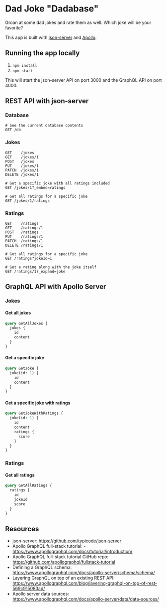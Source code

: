# Dad Joke "Dadabase"

Groan at some dad jokes and rate them as well. Which joke will be your favorite?

This app is built with [json-server](https://github.com/typicode/json-server) and [Apollo](https://www.apollographql.com/docs/).

## Running the app locally

1. `npm install`
2. `npm start`

This will start the json-server API on port 3000 and the GraphQL API on port 4000.

## REST API with json-server

### Database

```
# See the current database contents
GET /db
```

### Jokes

```
GET    /jokes
GET    /jokes/1
POST   /jokes
PUT    /jokes/1
PATCH  /jokes/1
DELETE /jokes/1

# Get a specific joke with all ratings included
GET /jokes/1?_embed=ratings

# Get all ratings for a specific joke
GET /jokes/1/ratings
```

### Ratings

```
GET    /ratings
GET    /ratings/1
POST   /ratings
PUT    /ratings/1
PATCH  /ratings/1
DELETE /ratings/1

# Get all ratings for a specific joke
GET /ratings?jokeId=1

# Get a rating along with the joke itself
GET /ratings/1?_expand=joke
```

## GraphQL API with Apollo Server

### Jokes

#### Get all jokes

```graphql
query GetAllJokes {
  jokes {
    id
    content
  }
}
```

#### Get a specific joke

```graphql
query GetJoke {
  joke(id: 1) {
    id
    content
  }
}
```

#### Get a specific joke with ratings

```graphql
query GetJokeWithRatings {
  joke(id: 1) {
    id
    content
    ratings {
      score
    }
  }
}
```

### Ratings

#### Get all ratings

```graphql
query GetAllRatings {
  ratings {
    id
    jokeId
    score
  }
}
```

## Resources

- json-server: https://github.com/typicode/json-server
- Apollo GraphQL full-stack tutorial: - https://www.apollographql.com/docs/tutorial/introduction/
- Apollo GraphQL full-stack tutorial GitHub repo: https://github.com/apollographql/fullstack-tutorial
- Defining a GraphQL schema: https://www.apollographql.com/docs/apollo-server/schema/schema/
- Layering GraphQL on top of an existing REST API: https://www.apollographql.com/blog/layering-graphql-on-top-of-rest-569c915083ad/
- Apollo server data sources: https://www.apollographql.com/docs/apollo-server/data/data-sources/
